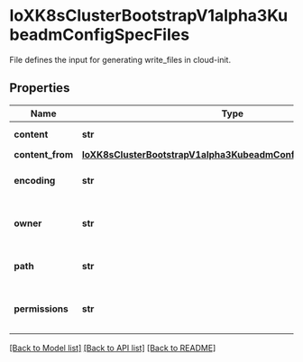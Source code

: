 # IoXK8sClusterBootstrapV1alpha3KubeadmConfigSpecFiles

File defines the input for generating write_files in cloud-init.
## Properties
Name | Type | Description | Notes
------------ | ------------- | ------------- | -------------
**content** | **str** | Content is the actual content of the file. | [optional] 
**content_from** | [**IoXK8sClusterBootstrapV1alpha3KubeadmConfigSpecContentFrom**](IoXK8sClusterBootstrapV1alpha3KubeadmConfigSpecContentFrom.md) |  | [optional] 
**encoding** | **str** | Encoding specifies the encoding of the file contents. | [optional] 
**owner** | **str** | Owner specifies the ownership of the file, e.g. \&quot;root:root\&quot;. | [optional] 
**path** | **str** | Path specifies the full path on disk where to store the file. | 
**permissions** | **str** | Permissions specifies the permissions to assign to the file, e.g. \&quot;0640\&quot;. | [optional] 

[[Back to Model list]](../README.md#documentation-for-models) [[Back to API list]](../README.md#documentation-for-api-endpoints) [[Back to README]](../README.md)


